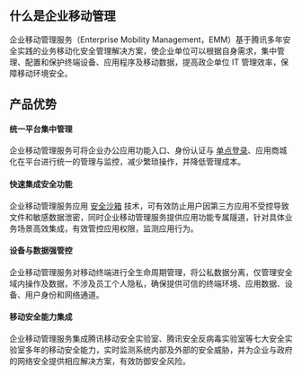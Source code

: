 
## 什么是企业移动管理
企业移动管理服务（Enterprise Mobility Management，EMM）基于腾讯多年安全实践的业务移动化安全管理解决方案，使企业单位可以根据自身需求，集中管理、配置和保护终端设备、应用程序及移动数据，提高政企单位 IT 管理效率，保障移动环境安全。
## 产品优势
#### 统一平台集中管理
企业移动管理服务可将企业办公应用功能入口、身份认证与 [单点登录](https://cloud.tencent.com/document/product/1182/40994)、应用商城化在平台进行统一的管理与监控，减少繁琐操作，并降低管理成本。
#### 快速集成安全功能
企业移动管理服务应用 [安全沙箱](https://cloud.tencent.com/document/product/1182/40994) 技术，可有效防止用户因第三方应用不受控导致文件和敏感数据泄密，同时企业移动管理服务提供应用功能专属隧道，针对具体业务场景高效集成，有效管控应用权限，监测应用行为。
#### 设备与数据强管控
企业移动管理服务对移动终端进行全生命周期管理，将公私数据分离，仅管理安全域内操作及数据，不涉及员工个人隐私，确保提供可信的终端环境、应用数据、设备、用户身份和网络通道。
#### 移动安全能力集成
企业移动管理服务集成腾讯移动安全实验室、腾讯安全反病毒实验室等七大安全实验室多年的移动安全能力，实时监测系统内部及外部的安全威胁，并为企业与政府的网络安全提供相应解决方案，有效防御安全风险。
